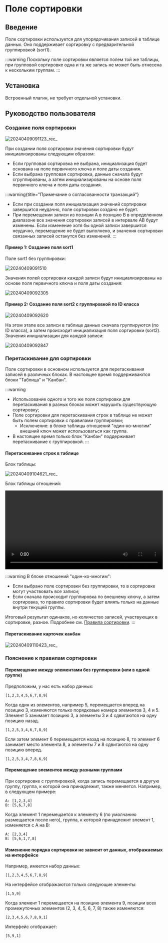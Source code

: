 # Поле сортировки

<PluginInfo name="field-sort"></PluginInfo>

## Введение

Поле сортировки используется для упорядочивания записей в таблице данных. Оно поддерживает сортировку с предварительной группировкой (sort1).

:::warning
Поскольку поле сортировки является полем той же таблицы, при групповой сортировке одна и та же запись не может быть отнесена к нескольким группам.
:::

## Установка

Встроенный плагин, не требует отдельной установки.

## Руководство пользователя

### Создание поля сортировки

![20240409091123_rec_](https://static-docs.nocobase.com/20240409091123_rec_.gif)

При создании поля сортировки значения сортировки будут инициализированы следующим образом:

- Если групповая сортировка не выбрана, инициализация будет основана на поле первичного ключа и поле даты создания.
- Если выбрана групповая сортировка, данные сначала будут сгруппированы, а затем инициализированы на основе поля первичного ключа и поля даты создания.

:::warning{title="Примечание о согласованности транзакций"}
- Если при создании поля инициализация значений сортировки завершится неудачно, поле сортировки создано не будет.
- При перемещении записи из позиции A в позицию B в определенном диапазоне все значения сортировки записей в интервале AB будут изменены. Если изменение хотя бы одной записи завершится неудачно, перемещение не будет выполнено, и значения сортировки связанных записей останутся без изменений.
:::

#### Пример 1: Создание поля sort1

Поле sort1 без группировки:

![20240409091510](https://static-docs.nocobase.com/20240409091510.png)

Значения полей сортировки каждой записи будут инициализированы на основе поля первичного ключа и поля даты создания:

![20240409092305](https://static-docs.nocobase.com/20240409092305.png)

#### Пример 2: Создание поля sort2 с группировкой по ID класса

![20240409092620](https://static-docs.nocobase.com/20240409092620.png)

На этом этапе все записи в таблице данных сначала группируются (по ID класса), а затем происходит инициализация поля сортировки (sort2). Значения инициализации для каждой записи:

![20240409092847](https://static-docs.nocobase.com/20240409092847.png)

### Перетаскивание для сортировки

Поле сортировки в основном используется для перетаскивания записей в различных блоках. В настоящее время поддерживаются блоки "Таблица" и "Канбан".

:::warning
- Использование одного и того же поля сортировки для перетаскивания в разных блоках может нарушить существующую сортировку;
- Поле сортировки для перетаскивания строк в таблице не может быть полем сортировки с правилами группировки;
  - Исключение: в блоке таблицы отношений "один-ко-многим" внешний ключ может использоваться как группа.
- В настоящее время только блок "Канбан" поддерживает перетаскивание с группировкой.
:::

#### Перетаскивание строк в таблице

Блок таблицы:

![20240409104621_rec_](https://static-docs.nocobase.com/20240409104621_rec_.gif)

Блок таблицы отношений:

<video controls width="100%" src="https://static-docs.nocobase.com/20240409111903_rec_.mp4" title="Title"></video>

:::warning
В блоке отношений "один-ко-многим":

- Если выбрано поле сортировки без группировки, то в сортировке могут участвовать все записи;
- Если сначала происходит группировка по внешнему ключу, а затем сортировка, то правило сортировки будет влиять только на данные внутри текущей группы.

Итоговый результат одинаков, но количество записей, участвующих в сортировке, разное. Подробнее см. [Правила сортировки](#правила-сортировки).
:::

#### Перетаскивание карточек канбан

![20240409110423_rec_](https://static-docs.nocobase.com/20240409110423_rec_.gif)

### Пояснение к правилам сортировки

#### Перемещение между элементами без группировки (или в одной группе)

Предположим, у нас есть набор данных:

```
[1,2,3,4,5,6,7,8,9]
```

Когда один из элементов, например 5, перемещается вперед на позицию 3, изменяются только порядковые номера элементов 3, 4 и 5. Элемент 5 занимает позицию 3, а элементы 3 и 4 сдвигаются на одну позицию назад.

```
[1,2,5,3,4,6,7,8,9]
```

Если затем элемент 6 перемещается назад на позицию 8, то элемент 6 занимает место элемента 8, а элементы 7 и 8 сдвигаются на одну позицию вперед.

```
[1,2,5,3,4,7,8,6,9]
```

#### Перемещение элементов между разными группами

При сортировке с группировкой, когда запись перемещается в другую группу, группа, к которой она принадлежит, также меняется. Например, в следующем примере:

```
A: [1,2,3,4]
B: [5,6,7,8]
```

Когда элемент 1 перемещается к элементу 6 (по умолчанию размещается после него), группа, к которой принадлежит элемент 1, изменяется с A на B:

```
A: [2,3,4]
B: [5,6,1,7,8]
```

#### Изменение порядка сортировки не зависит от данных, отображаемых на интерфейсе

Например, имеется набор данных:

```
[1,2,3,4,5,6,7,8,9]
```

На интерфейсе отображаются только следующие элементы:

```
[1,5,9]
```

Когда элемент 1 перемещается на позицию элемента 9, позиции всех промежуточных элементов (2, 3, 4, 5, 6, 7, 8) также изменяются:

```
[2,3,4,5,6,7,8,9,1]
```

Интерфейс отображает:

```
[5,9,1]
```